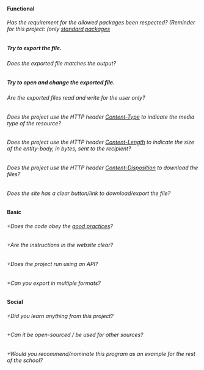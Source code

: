#### Functional

###### Has the requirement for the allowed packages been respected? (Reminder for this project: (only [standard packages](https://golang.org/pkg/)

##### Try to export the file.
###### Does the exported file matches the output?

##### Try to open and change the exported file.
###### Are the exported files read and write for the user only?

###### Does the project use the HTTP header [Content-Type](https://developer.mozilla.org/en-US/docs/Web/HTTP/Headers/Content-Type) to indicate the media type of the resource?

###### Does the project use the HTTP header [Content-Length](https://developer.mozilla.org/en-US/docs/Web/HTTP/Headers/Content-Length) to indicate the size of the entity-body, in bytes, sent to the recipient?

###### Does the project use the HTTP header [Content-Disposition](https://developer.mozilla.org/en-US/docs/Web/HTTP/Headers/Content-Disposition) to download the files?

###### Does the site has a clear button/link to download/export the file?

#### Basic

###### +Does the code obey the [good practices](https://public.01-edu.org/subjects/good-practices.en)?

###### +Are the instructions in the website clear?

###### +Does the project run using an API?

###### +Can you export in multiple formats?

#### Social

###### +Did you learn anything from this project?

###### +Can it be open-sourced / be used for other sources?

###### +Would you recommend/nominate this program as an example for the rest of the school?
